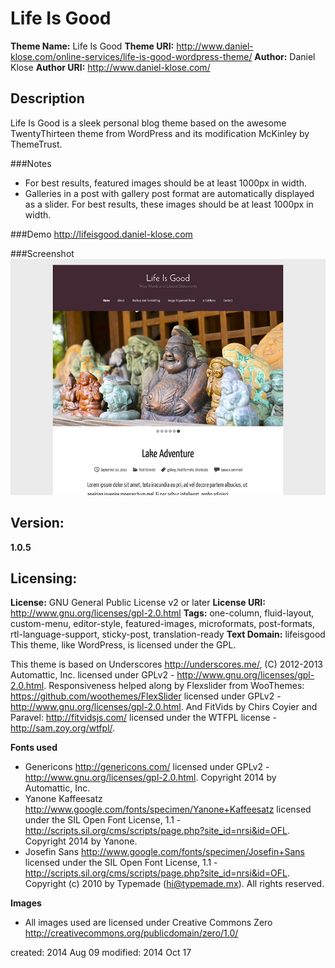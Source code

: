 Life Is Good
============
**Theme Name:** Life Is Good
**Theme URI:** http://www.daniel-klose.com/online-services/life-is-good-wordpress-theme/
**Author:** Daniel Klose
**Author URI:** http://www.daniel-klose.com/

Description
-----------
Life Is Good is a sleek personal blog theme based on the awesome TwentyThirteen theme from WordPress and its modification McKinley by ThemeTrust.

###Notes
* For best results, featured images should be at least 1000px in width.
* Galleries in a post with gallery post format are automatically displayed as a slider. For best results, these images should be at least 1000px in width.

###Demo
http://lifeisgood.daniel-klose.com

###Screenshot
[![Screenshot](https://github.com/kLOsk/lifeisgood/raw/master/screenshot.png)](#screenshot)

Version:
--------
**1.0.5**

Licensing:
----------
**License:** GNU General Public License v2 or later
**License URI:** http://www.gnu.org/licenses/gpl-2.0.html
**Tags:** one-column, fluid-layout, custom-menu, editor-style, featured-images, microformats, post-formats, rtl-language-support, sticky-post, translation-ready
**Text Domain:** lifeisgood
This theme, like WordPress, is licensed under the GPL.

This theme is based on Underscores http://underscores.me/, (C) 2012-2013 Automattic, Inc. licensed under GPLv2 - http://www.gnu.org/licenses/gpl-2.0.html.
Responsiveness helped along by Flexslider from WooThemes: https://github.com/woothemes/FlexSlider licensed under GPLv2 - http://www.gnu.org/licenses/gpl-2.0.html.
And FitVids by Chirs Coyier and Paravel: http://fitvidsjs.com/ licensed under the WTFPL license - http://sam.zoy.org/wtfpl/.

**Fonts used**
* Genericons http://genericons.com/ licensed under GPLv2 - http://www.gnu.org/licenses/gpl-2.0.html. Copyright 2014 by Automattic, Inc.
* Yanone Kaffeesatz http://www.google.com/fonts/specimen/Yanone+Kaffeesatz licensed under the SIL Open Font License, 1.1 - http://scripts.sil.org/cms/scripts/page.php?site_id=nrsi&id=OFL. Copyright 2014 by Yanone.
* Josefin Sans http://www.google.com/fonts/specimen/Josefin+Sans licensed under the SIL Open Font License, 1.1 - http://scripts.sil.org/cms/scripts/page.php?site_id=nrsi&id=OFL. Copyright (c) 2010 by Typemade (hi@typemade.mx). All rights reserved.


**Images**
* All images used are licensed under Creative Commons Zero http://creativecommons.org/publicdomain/zero/1.0/

created:  2014 Aug 09
modified: 2014 Oct 17
